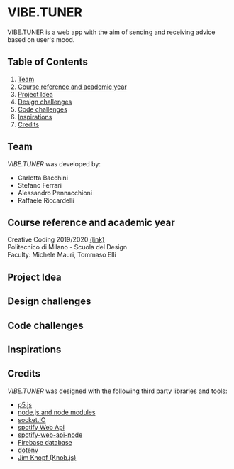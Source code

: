 # VIBE.TUNER
VIBE.TUNER is a web app with the aim of sending and receiving advice based on user's mood.

## Table of Contents
1. [Team](#team)
2. [Course reference and academic year](#Course_reference_and_academic_year)
3. [Project Idea](#project-idea)
4. [Design challenges](#Design_challenges)
5. [Code challenges](#Code_challenges)
6. [Inspirations](#Inspirations/References)
7. [Credits](#Credits)

## Team
*VIBE.TUNER* was developed by:
+ Carlotta Bacchini
+ Stefano Ferrari
+ Alessandro Pennacchioni
+ Raffaele Riccardelli

## Course reference and academic year
Creative Coding 2019/2020 [(link)](https://drawwithcode.github.io/2019/) <br>
Politecnico di Milano - Scuola del Design <br>
Faculty: Michele Mauri, Tommaso Elli

## Project Idea

## Design challenges

## Code challenges

## Inspirations

## Credits
*VIBE.TUNER* was designed with the following third party libraries and tools:
+ [p5.js](https://p5js.org/)
+ [node.js and node modules](https://nodejs.org/it/)
+ [socket.IO](https://socket.io/)
+ [spotify Web Api](https://developer.spotify.com/documentation/web-api/)
+ [spotify-web-api-node](https://github.com/thelinmichael/spotify-web-api-node)
+ [Firebase database](https://firebase.google.com/docs/database)
+ [dotenv](https://github.com/motdotla/dotenv)
+ [Jim Knopf (Knob.js)](https://github.com/eskimoblood/jim-knopf)
